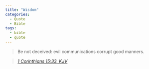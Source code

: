 ```yaml
---
title: "Wisdom"
categories:
  - Quote
  - Bible
tags:
  - bible
  - quote
---
```


> Be not deceived: evil communications corrupt good manners.
  
> <cite><a href="https://www.biblegateway.com/passage/?search=1%20Corinthians%2015:33&version=KJV" target="_blank">1 Corinthians 15:33, KJV</a></cite>
